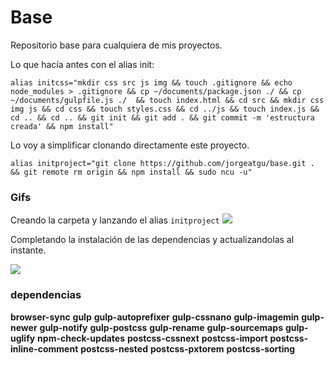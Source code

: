 # Base

Repositorio base para cualquiera de mis proyectos.

Lo que hacía antes con el alias init:

```alias initcss="mkdir css src js img && touch .gitignore && echo node_modules > .gitignore && cp ~/documents/package.json ./ && cp ~/documents/gulpfile.js ./  && touch index.html && cd src && mkdir css img js && cd css && touch styles.css && cd ../js && touch index.js && cd .. && cd .. && git init && git add . && git commit -m 'estructura creada' && npm install"```

Lo voy a simplificar clonando directamente este proyecto.

```alias initproject="git clone https://github.com/jorgeatgu/base.git . && git remote rm origin && npm install && sudo ncu -u"```

### Gifs

Creando la carpeta y lanzando el alias ```initproject```
  ![](https://github.com/jorgeatgu/base/blob/master/initproject-uno.gif)

Completando la instalación de las dependencias y actualizandolas al instante.

  ![](https://github.com/jorgeatgu/base/blob/master/initproject-dos.gif)

### dependencias

**browser-sync**
**gulp**
**gulp-autoprefixer**
**gulp-cssnano**
**gulp-imagemin**
**gulp-newer**
**gulp-notify**
**gulp-postcss**
**gulp-rename**
**gulp-sourcemaps**
**gulp-uglify**
**npm-check-updates**
**postcss-cssnext**
**postcss-import**
**postcss-inline-comment**
**postcss-nested**
**postcss-pxtorem**
**postcss-sorting**
